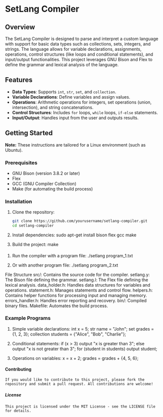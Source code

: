 # SetLang Compiler

## Overview

The SetLang Compiler is designed to parse and interpret a custom language with support for basic data types such as collections, sets, integers, and strings. The language allows for variable declarations, assignments, operations, control structures (like loops and conditional statements), and input/output functionalities. This project leverages GNU Bison and Flex to define the grammar and lexical analysis of the language.

## Features

- **Data Types**: Supports `int`, `str`, `set`, and `collection`.
- **Variable Declarations**: Define variables and assign values.
- **Operations**: Arithmetic operations for integers, set operations (union, intersection), and string concatenations.
- **Control Structures**: Includes `for` loops, `while` loops, `if-else` statements.
- **Input/Output**: Handles input from the user and outputs results.

## Getting Started

**Note:** These instructions are tailored for a Linux environment (such as Ubuntu).

### Prerequisites

- GNU Bison (version 3.8.2 or later)
- Flex
- GCC (GNU Compiler Collection)
- Make (for automating the build process)

### Installation

1. Clone the repository:
   ```bash
   git clone https://github.com/yourusername/setlang-compiler.git
   cd setlang-compiler

2. Install dependencies:
    sudo apt-get install bison flex gcc make

3. Build the project:
    make

####
1.  Run the compiler with a program file:
    ./setlang program_1.txt

2. Or with another program file:
    ./setlang program_2.txt

File Structure
src/:               Contains the source code for the compiler.
setlang.y:          The Bison file defining the grammar.
setlang.l:          The Flex file defining the lexical analysis.
data_holder.h:      Handles data structures for variables and operations.
statement.h:        Manages statements and control flow.
helpers.h:          Contains helper functions for processing input and managing memory.
errors_handler.h:   Handles error reporting and recovery.
bin/:               Compiled binary files.
Makefile:           Automates the build process.

### Example Programs
1. Simple variable declarations:
    int x = 5;
    str name = "John";
    set grades = {1, 2, 3};
    collection students = {"Alice", "Bob", "Charlie"};

2. Conditional statements:
    if (x > 3)
        output "x is greater than 3";
    else 
        output "x is not greater than 3";
    for (student in students) 
        output student;

3. Operations on variables:
    x = x + 2;
    grades = grades + {4, 5, 6};

#### Contributing
    If you would like to contribute to this project, please fork the repository and submit a pull request. All contributions are welcome!

##### License
    This project is licensed under the MIT License - see the LICENSE file for details.



